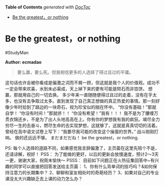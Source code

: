 <!-- START doctoc generated TOC please keep comment here to allow auto update -->
<!-- DON'T EDIT THIS SECTION, INSTEAD RE-RUN doctoc TO UPDATE -->
**Table of Contents**  *generated with [DocToc](https://github.com/thlorenz/doctoc)*

- [Be the greatest，or nothing](#be-the-greatestor-nothing)

<!-- END doctoc generated TOC please keep comment here to allow auto update -->

# Be the greatest，or nothing

#StudyMan

**Author: ecmadao**

> 要么赢，要么死。但我相信更多的人选择了得过且过的平庸。  

这句话也许会被你看成是偏激之词而不屑一顾，但这就是我个人的价值观。成功不一定会带来欢喜，水到未必渠成，天上掉下来的更有可能是陨石而非馅饼。
想赢，那就用自己的一切去换。
多少年来一直随随便得过且过的走着，没有在乎太多，也没有去争取过太多。直到发现了自己真正想做的真正热爱的事情。那一刻好像少年时拾到了路边的一块奇石，视为珍宝似的揣在怀中。
“你没有基础！”那就自学！
“你没有时间！”那就挤！！
“你没有希望！”我有！！！
我不是为了腰缠万贯衣锦还乡，不是为了出人头地高高在上。你有你的梦想我有我的疯狂。竭尽全力穷尽一生的去奋斗，燃尽生命的去实现梦想，这就够了，这就是真真切切的活着。
曾经在高中语文试卷上写下：“我要尽我可能的改变这个操蛋的世界。”
战斗刚刚打响。
做的还远远不够。
まだまだだね！
be the greatest，or nothing.

PS:
每个人选择的道路不同，如果感觉我言辞偏激了，主页菌在这里先陪个不是，还请谅解，祝好！
PSS：
为了能做的更好，以后的更新会放慢速度，预计2～3天一更，谢谢大家，祝周末愉快～
PSSS：
目前如下问题正在火热征集回答中~有兴趣的同学可以直接把回答发送给主页菌：
1、你有什么背单词的技巧吗？&如何保持注意力的长期集中？
2、聊聊和室友相处时的奇葩经历？
3、如果对自己的专业课没太大兴趣缺乏去上课的动力怎么办？